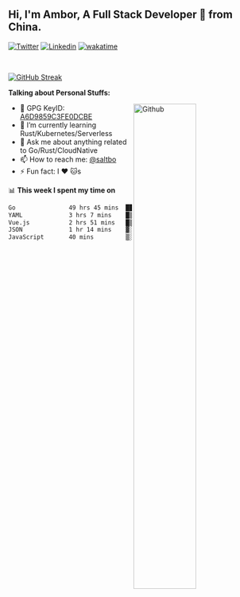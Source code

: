 ## Hi, I'm Ambor, A Full Stack Developer 🚀 from China.

[![Twitter](https://img.shields.io/badge/-saltbo-1ca0f1?style=flat&logo=twitter&logoColor=white)](https://twitter.com/rdsaltbo)
[![Linkedin](https://img.shields.io/badge/-saltbo-blue?style=flat&logo=Linkedin&logoColor=white)](https://www.linkedin.com/in/saltbo/)
[![wakatime](https://wakatime.com/badge/user/f82b1c77-faab-48cd-aef5-a12c0aff104b.svg)](https://wakatime.com/@f82b1c77-faab-48cd-aef5-a12c0aff104b)

&nbsp;  

[![GitHub Streak](http://github-readme-streak-stats.herokuapp.com?user=saltbo&hide_border=true&date_format=M%20j%5B%2C%20Y%5D)](https://git.io/streak-stats)

**Talking about Personal Stuffs:**
<!-- Any image aligned to the right. Beware the width  -->
<img width="50%" align="right" alt="Github" src="https://raw.githubusercontent.com/saltbo/saltbo/master/images/git-header.svg" />

- 🤘 GPG KeyID: [A6D9859C3FE0DCBE](https://saltbo.cn/pgp_keys.asc)
- 🌱 I’m currently learning Rust/Kubernetes/Serverless
- 💬 Ask me about anything related to Go/Rust/CloudNative
- 📫 How to reach me: [@saltbo](https://t.me/saltbo)
- ⚡ Fun fact: I :heart: :cat:s


📊 **This week I spent my time on**
<!--START_SECTION:waka-->

```txt
Go               49 hrs 45 mins  ████████████████████▓░░░░   82.03 %
YAML             3 hrs 7 mins    █▒░░░░░░░░░░░░░░░░░░░░░░░   05.15 %
Vue.js           2 hrs 51 mins   █▒░░░░░░░░░░░░░░░░░░░░░░░   04.71 %
JSON             1 hr 14 mins    ▓░░░░░░░░░░░░░░░░░░░░░░░░   02.04 %
JavaScript       40 mins         ▒░░░░░░░░░░░░░░░░░░░░░░░░   01.12 %
```

<!--END_SECTION:waka-->
